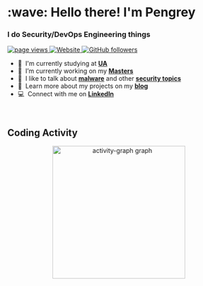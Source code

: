 <h1 align="left" id="macropower-title">:wave: Hello there! I'm Pengrey</h1>
<h3 align="left">I do Security/DevOps Engineering things</h3>

<p align="left">
  <a href="https://github.com/Pengrey/Pengrey">
    <img src="https://komarev.com/ghpvc/?username=Pengrey" alt="page views" />
  </a>
  <a href="https://pengrey.com">
    <img alt="Website" src="https://img.shields.io/website?url=https%3A%2F%2Fpengrey.com">
  </a>
  <a href="https://github.com/Pengrey?tab=followers">
    <img alt="GitHub followers" src="https://img.shields.io/github/followers/Pengrey?style=flat&logo=github">
  </a>
</p>

- :office: &nbsp;I'm currently studying at **[UA]**
- :seedling: &nbsp;I’m currently working on my **[Masters]**
- :speech_balloon: &nbsp;I like to talk about **[malware]** and other **[security topics]**
- :book: &nbsp;Learn more about my projects on my **[blog]**
- :computer: &nbsp;Connect with me on **[LinkedIn]**

<br>

<h2 align="left">Coding Activity</h2>
<div align="center">
  <img src="https://github-readme-activity-graph.vercel.app/graph?username=Pengrey&radius=16&theme=react&area=true&order=5" height="300" alt="activity-graph graph"  />
</div>


<!-- links -->
[UA]: https://www.ua.pt/
[Masters]: https://www.ua.pt/pt/curso/462
[malware]: https://github.com/Pengrey/Presentations/blob/main/Modern%20Malware%20Development.pdf
[security topics]: https://github.com/Pengrey/Presentations/blob/main/IoT-Hacking%20Workshop/IoT-Hacking.pdf
[linkedin]: https://www.linkedin.com/in/rodrigofrancalima/ "Rodrigo Lima LinkedIn"
[blog]: https://pengrey.com/posts/ "My Blog"
